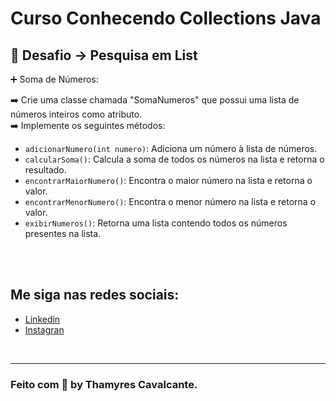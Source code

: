 # Curso Conhecendo Collections Java


## 🛒 Desafio -> Pesquisa em List

➕ Soma de Números: 

➡️ Crie uma classe chamada "SomaNumeros" que possui uma lista de números inteiros como atributo. <br>
➡️ Implemente os seguintes métodos:


* `adicionarNumero(int numero)`: Adiciona um número à lista de números.
* `calcularSoma()`: Calcula a soma de todos os números na lista e retorna o resultado.
* `encontrarMaiorNumero()`: Encontra o maior número na lista e retorna o valor.
* `encontrarMenorNumero()`: Encontra o menor número na lista e retorna o valor.
* `exibirNumeros()`: Retorna uma lista contendo todos os números presentes na lista.


<br><br>

## Me siga nas redes sociais:
- [Linkedin](https://www.linkedin.com/in/thamyrescavalcante/)
- [Instagran](https://www.instagram.com/thamyres__cavalcante/)

<br>

---

### Feito com 💜 by Thamyres Cavalcante.
